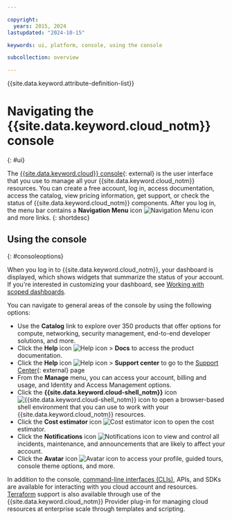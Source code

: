 ```yaml
---

copyright:
  years: 2015, 2024
lastupdated: "2024-10-15"

keywords: ui, platform, console, using the console

subcollection: overview

---
```


{{site.data.keyword.attribute-definition-list}}

# Navigating the {{site.data.keyword.cloud_notm}} console
{: #ui}

The [{{site.data.keyword.cloud}} console](https://cloud.ibm.com){: external} is the user interface that you use to manage all your {{site.data.keyword.cloud_notm}} resources. You can create a free account, log in, access documentation, access the catalog, view pricing information, get support, or check the status of {{site.data.keyword.cloud_notm}} components. After you log in, the menu bar contains a **Navigation Menu** icon ![Navigation Menu icon](../icons/icon_hamburger.svg "Menu") and more links.
{: shortdesc}

## Using the console
{: #consoleoptions}

When you log in to {{site.data.keyword.cloud_notm}}, your dashboard is displayed, which shows widgets that summarize the status of your account. If you're interested in customizing your dashboard, see [Working with scoped dashboards](/docs/account?topic=account-custom-dashboard).

You can navigate to general areas of the console by using the following options:

* Use the **Catalog** link to explore over 350 products that offer options for compute, networking, security management, end-to-end developer solutions, and more.
* Click the **Help** icon ![Help icon](../icons/help.svg "Help") > **Docs** to access the product documentation.
* Click the **Help** icon ![Help icon](../icons/help.svg "Help") > **Support center** to go to the [Support Center](https://cloud.ibm.com/unifiedsupport/supportcenter){: external} page
* From the **Manage** menu, you can access your account, billing and usage, and Identity and Access Management options.
* Click the **{{site.data.keyword.cloud-shell_notm}}** icon ![{{site.data.keyword.cloud-shell_notm}} icon](../icons/terminal-cloud-shell.svg "Cloud Shell") to open a browser-based shell environment that you can use to work with your {{site.data.keyword.cloud_notm}} resources.
* Click the **Cost estimator** icon ![Cost estimator icon](../icons/calculator.svg "Cost Estimator") to open the cost estimator.
* Click the **Notifications** icon ![Notifications icon](../icons/Notification.svg "Notifications") to view and control all incidents, maintenance, and announcements that are likely to affect your account.
* Click the **Avatar** icon ![Avatar icon](../icons/i-avatar-icon.svg "Avatar") to access your profile, guided tours, console theme options, and more.

In addition to the console, [command-line interfaces (CLIs)](/docs/cli?topic=cli-getting-started), APIs, and SDKs are available for interacting with you cloud account and resources. [Terraform](/docs/ibm-cloud-provider-for-terraform?topic=ibm-cloud-provider-for-terraform-getting-started) support is also available through use of the {{site.data.keyword.cloud_notm}} Provider plug-in for managing cloud resources at enterprise scale through templates and scripting. 
